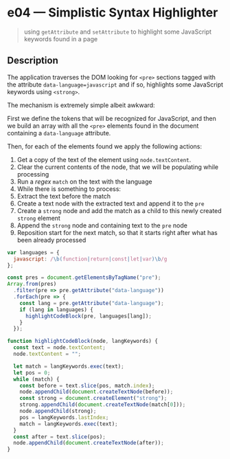 # e04 &mdash; Simplistic Syntax Highlighter
> using `getAttribute` and `setAttribute` to highlight some JavaScript keywords found in a page

## Description

The application traverses the DOM looking for `<pre>` sections tagged with the attribute `data-language=javascript` and if so, highlights some JavaScript keywords using `<strong>`.

The mechanism is extremely simple albeit awkward:

First we define the tokens that will be recognized for JavaScript, and then we build an array with all the `<pre>` elements found in the document containing a `data-language` attribute.

Then, for each of the elements found we apply the following actions:
1. Get a copy of the text of the element using `node.textContent`.
2. Clear the current contents of the node, that we will be populating while processing
3. Run a *regex* `match` on the text with the language
4. While there is something to process:
  1. Extract the text before the match
  2. Create a text node with the extracted text and append it to the `pre`
  3. Create a `strong` node and add the match as a child to this newly created `strong` element
  4. Append the `strong` node and containing text to the `pre` node
  5. Reposition start for the next match, so that it starts right after what has been already processed

```javascript
var languages = {
  javascript: /\b(function|return|const|let|var)\b/g
};

const pres = document.getElementsByTagName("pre");
Array.from(pres)
  .filter(pre => pre.getAttribute("data-language"))
  .forEach(pre => {
    const lang = pre.getAttribute("data-language");
    if (lang in languages) {
      highlightCodeBlock(pre, languages[lang]);
    }
  });

function highlightCodeBlock(node, langKeywords) {
  const text = node.textContent;
  node.textContent = "";

  let match = langKeywords.exec(text);
  let pos = 0;
  while (match) {
    const before = text.slice(pos, match.index);
    node.appendChild(document.createTextNode(before));
    const strong = document.createElement("strong");
    strong.appendChild(document.createTextNode(match[0]));
    node.appendChild(strong);
    pos = langKeywords.lastIndex;
    match = langKeywords.exec(text);
  }
  const after = text.slice(pos);
  node.appendChild(document.createTextNode(after));
}
```